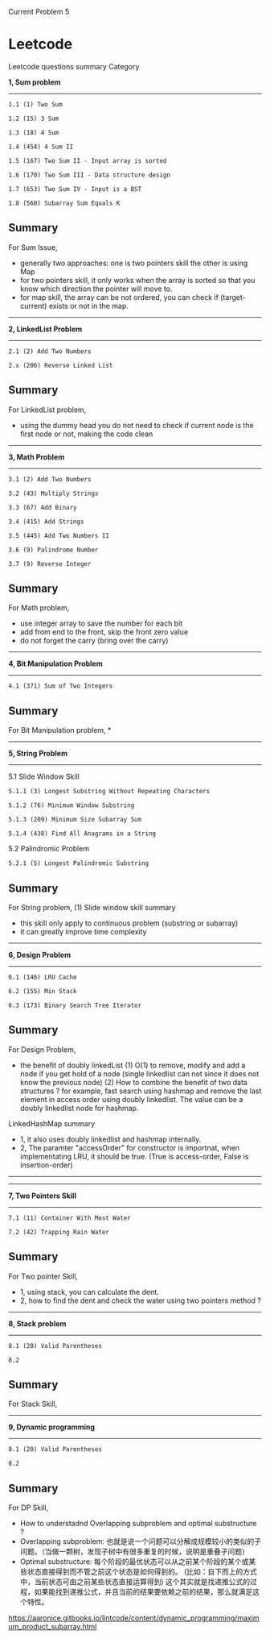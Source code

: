 Current Problem 5


# Leetcode
Leetcode questions summary Category

**1, Sum problem**
**********************************************

```
1.1 (1) Two Sum
```
```
1.2 (15) 3 Sum
```
```
1.3 (18) 4 Sum
```
```
1.4 (454) 4 Sum II
```
```
1.5 (167) Two Sum II - Input array is sorted
```
```
1.6 (170) Two Sum III - Data structure design
```
```
1.7 (653) Two Sum IV - Input is a BST
```
```
1.8 (560) Subarray Sum Equals K
```

## Summary

For Sum Issue, 
* generally two approaches: 
    one is two pointers skill
    the other is using Map
* for two pointers skill, it only works when the array is sorted so that you know which direction the pointer will move to. 
* for map skill, the array can be not ordered, you can check if (target-current) exists or not in the map. 

**********************************************


**2, LinkedList Problem**
**********************************************

```
2.1 (2) Add Two Numbers
```
```
2.x (206) Reverse Linked List
```
## Summary

For LinkedList problem, 
* using the dummy head you do not need to check if current node is the first node or not, making the code clean


**********************************************


**3, Math Problem**
**********************************************

```
3.1 (2) Add Two Numbers
```
```
3.2 (43) Multiply Strings
```
```
3.3 (67) Add Binary
```
```
3.4 (415) Add Strings
```
```
3.5 (445) Add Two Numbers II
```
```
3.6 (9) Palindrome Number
```
```
3.7 (9) Reverse Integer
```
## Summary

For Math problem, 
* use integer array to save the number for each bit
* add from end to the front, skip the front zero value 
* do not forget the carry (bring over the carry)

**********************************************


**4, Bit Manipulation Problem**
**********************************************

```
4.1 (371) Sum of Two Integers
```

## Summary

For Bit Manipulation problem, 
* 

**********************************************

**5, String Problem**
**********************************************

5.1 Slide Window Skill

```
5.1.1 (3) Longest Substring Without Repeating Characters
```
```
5.1.2 (76) Minimum Window Substring
```
```
5.1.3 (209) Minimum Size Subarray Sum
```
```
5.1.4 (438) Find All Anagrams in a String
```

5.2 Palindromic Problem
```
5.2.1 (5) Longest Palindromic Substring
```


## Summary

For String problem, 
(1) Slide window skill summary
* this skill only apply to continuous problem (substring or subarray)
* it can greatly improve time complexity

**********************************************

**6, Design Problem**
**********************************************

```
6.1 (146) LRU Cache
```
```
6.2 (155) Min Stack
```
```
6.3 (173) Binary Search Tree Iterator
```
## Summary

For Design Problem,

* the benefit of doubly linkedList
(1) O(1) to remove, modify and add a node if you get hold of a node (single linkedlist can not since it does not know the previous node)
(2) How to combine the benefit of two data structures ? for example, fast search using hashmap and remove the last element in access order using doubly linkedlist. The value can be a doubly linkedlist node for hashmap. 

LinkedHashMap summary
* 1, it also uses doubly linkedlist and hashmap internally. 
* 2, The paramter "accessOrder" for constructor is importnat, when implementating LRU, it should be true. (True is access-order, False is insertion-order)
**********************************************

**********************************************

**7, Two Pointers Skill**
**********************************************

```
7.1 (11) Container With Most Water
```
```
7.2 (42) Trapping Rain Water
```

## Summary

For Two pointer Skill,

* 1, using stack, you can calculate the dent. 
* 2, how to find the dent and check the water using two pointers method ? 
**********************************************

**8, Stack problem**
**********************************************

```
8.1 (20) Valid Parentheses
```
```
8.2 
```

## Summary

For Stack Skill,
**********************************************

**9, Dynamic programming**
**********************************************

```
8.1 (20) Valid Parentheses
```
```
8.2 
```

## Summary

For DP Skill,
* How to understadnd Overlapping subproblem and optimal substructure ?
* Overlapping subproblem: 也就是说一个问题可以分解成规模较小的类似的子问题。（当做一颗树，发现子树中有很多重复的时候，说明是重叠子问题）
* Optimal substructure: 每个阶段的最优状态可以从之前某个阶段的某个或某些状态直接得到而不管之前这个状态是如何得到的。 (比如：自下而上的方式中，当前状态可由之前某些状态直接运算得到) 这个其实就是找递推公式的过程，如果能找到递推公式，并且当前的结果要依赖之前的结果，那么就满足这个特性。

https://aaronice.gitbooks.io/lintcode/content/dynamic_programming/maximum_product_subarray.html

